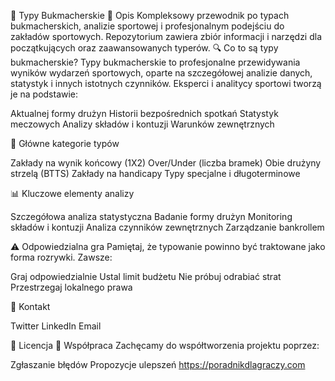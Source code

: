 🎯 Typy Bukmacherskie
📝 Opis
Kompleksowy przewodnik po typach bukmacherskich, analizie sportowej i profesjonalnym podejściu do zakładów sportowych. Repozytorium zawiera zbiór informacji i narzędzi dla początkujących oraz zaawansowanych typerów.
🔍 Co to są typy bukmacherskie?
Typy bukmacherskie to profesjonalne przewidywania wyników wydarzeń sportowych, oparte na szczegółowej analizie danych, statystyk i innych istotnych czynników. Eksperci i analitycy sportowi tworzą je na podstawie:

Aktualnej formy drużyn
Historii bezpośrednich spotkań
Statystyk meczowych
Analizy składów i kontuzji
Warunków zewnętrznych

🎯 Główne kategorie typów

Zakłady na wynik końcowy (1X2)
Over/Under (liczba bramek)
Obie drużyny strzelą (BTTS)
Zakłady na handicapy
Typy specjalne i długoterminowe

📊 Kluczowe elementy analizy

Szczegółowa analiza statystyczna
Badanie formy drużyn
Monitoring składów i kontuzji
Analiza czynników zewnętrznych
Zarządzanie bankrollem

⚠️ Odpowiedzialna gra
Pamiętaj, że typowanie powinno być traktowane jako forma rozrywki. Zawsze:

Graj odpowiedzialnie
Ustal limit budżetu
Nie próbuj odrabiać strat
Przestrzegaj lokalnego prawa

📱 Kontakt

Twitter
LinkedIn
Email

📄 Licencja
🤝 Współpraca
Zachęcamy do współtworzenia projektu poprzez:

Zgłaszanie błędów
Propozycje ulepszeń
https://poradnikdlagraczy.com
